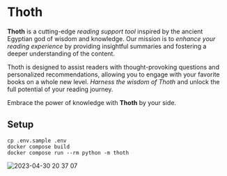 # Thoth
**Thoth** is a cutting-edge _reading support tool_ inspired by the ancient Egyptian god of wisdom and knowledge. Our mission is to _enhance your reading experience_ by providing insightful summaries and fostering a deeper understanding of the content.

Thoth is designed to assist readers with thought-provoking questions and personalized recommendations, allowing you to engage with your favorite books on a whole new level. _Harness the wisdom of Thoth_ and unlock the full potential of your reading journey.

Embrace the power of knowledge with **Thoth** by your side.

## Setup
```
cp .env.sample .env
docker compose build
docker compose run --rm python -m thoth
```

![ 2023-04-30 20 37 07](https://user-images.githubusercontent.com/28303021/235350948-b805d695-6e21-434e-a276-9f2e02f9d541.png)

